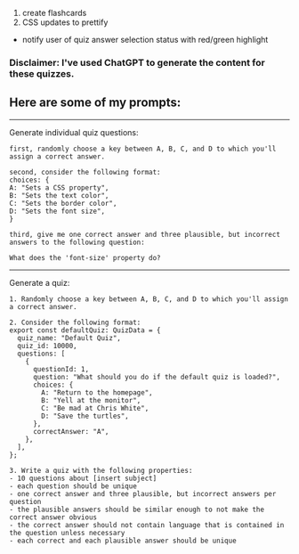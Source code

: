 1. create flashcards
2. CSS updates to prettify

- notify user of quiz answer selection status with red/green highlight

### Disclaimer: I've used ChatGPT to generate the content for these quizzes.

## <strong>Here are some of my prompts:</strong>

---

Generate individual quiz questions:

```
first, randomly choose a key between A, B, C, and D to which you'll assign a correct answer.

second, consider the following format:
choices: {
A: "Sets a CSS property",
B: "Sets the text color",
C: "Sets the border color",
D: "Sets the font size",
}

third, give me one correct answer and three plausible, but incorrect answers to the following question:

What does the 'font-size' property do?
```

---

Generate a quiz:

```
1. Randomly choose a key between A, B, C, and D to which you'll assign a correct answer.

2. Consider the following format:
export const defaultQuiz: QuizData = {
  quiz_name: "Default Quiz",
  quiz_id: 10000,
  questions: [
    {
      questionId: 1,
      question: "What should you do if the default quiz is loaded?",
      choices: {
        A: "Return to the homepage",
        B: "Yell at the monitor",
        C: "Be mad at Chris White",
        D: "Save the turtles",
      },
      correctAnswer: "A",
    },
  ],
};

3. Write a quiz with the following properties:
- 10 questions about [insert subject]
- each question should be unique
- one correct answer and three plausible, but incorrect answers per question
- the plausible answers should be similar enough to not make the correct answer obvious
- the correct answer should not contain language that is contained in the question unless necessary
- each correct and each plausible answer should be unique
```
